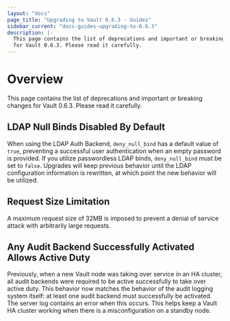 ```yaml
---
layout: "docs"
page_title: "Upgrading to Vault 0.6.3 - Guides"
sidebar_current: "docs-guides-upgrading-to-0.6.3"
description: |-
  This page contains the list of deprecations and important or breaking changes
  for Vault 0.6.3. Please read it carefully.
---
```


# Overview

This page contains the list of deprecations and important or breaking changes
for Vault 0.6.3. Please read it carefully.

## LDAP Null Binds Disabled By Default

When using the LDAP Auth Backend, `deny_null_bind` has a default value of
`true`, preventing a successful user authentication when an empty password
is provided. If you utilize passwordless LDAP binds, `deny_null_bind` must
be set to `false`. Upgrades will keep previous behavior until the LDAP
configuration information is rewritten, at which point the new behavior
will be utilized.

## Request Size Limitation

A maximum request size of 32MB is imposed to prevent a denial of service attack
with arbitrarily large requests.

## Any Audit Backend Successfully Activated Allows Active Duty

Previously, when a new Vault node was taking over service in an HA cluster, all
audit backends were required to be active successfully to take over active
duty. This behavior now matches the behavior of the audit logging system
itself: at least one audit backend must successfully be activated. The server
log contains an error when this occurs. This helps keep a Vault HA cluster
working when there is a misconfiguration on a standby node.
